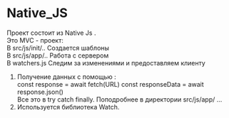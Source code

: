 # Native_JS
Проект состоит из Native Js .
<br />
Это MVC - проект: <br />
В src/js/init/.. Создается шаблоны <br />
В src/js/app/.. Работа с сервером <br />
В watchers.js  Следим за изменениями и предоставляем клиенту <br />

1) Получение данных с помощью : <br />
   const response = await fetch(URL)
   const responseData = await response.json() <br />
   Все это в try catch finally.
   Поподробнее в директории src/js/app/ ...
2) Используется библиотека Watch. <br />
